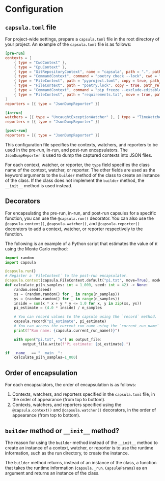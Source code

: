 # Configuration

## `capsula.toml` file

For project-wide settings, prepare a `capsula.toml` file in the root directory of your project. An example of the `capsula.toml` file is as follows:

```toml
[pre-run]
contexts = [
    { type = "CwdContext" },
    { type = "CpuContext" },
    { type = "GitRepositoryContext", name = "capsula", path = ".", path_relative_to_project_root = true },
    { type = "CommandContext", command = "poetry check --lock", cwd = ".", cwd_relative_to_project_root = true },
    { type = "FileContext", path = "pyproject.toml", copy = true, path_relative_to_project_root = true },
    { type = "FileContext", path = "poetry.lock", copy = true, path_relative_to_project_root = true },
    { type = "CommandContext", command = "pip freeze --exclude-editable > requirements.txt", cwd = ".", cwd_relative_to_project_root = true },
    { type = "FileContext", path = "requirements.txt", move = true, path_relative_to_project_root = true },
]
reporters = [{ type = "JsonDumpReporter" }]

[in-run]
watchers = [{ type = "UncaughtExceptionWatcher" }, { type = "TimeWatcher" }]
reporters = [{ type = "JsonDumpReporter" }]

[post-run]
reporters = [{ type = "JsonDumpReporter" }]
```

This configuration file specifies the contexts, watchers, and reporters to be used in the pre-run, in-run, and post-run encapsulators. The `JsonDumpReporter` is used to dump the captured contexts into JSON files.

For each context, watcher, or reporter, the `type` field specifies the class name of the context, watcher, or reporter. The other fields are used as the keyword arguments to the `builder` method of the class to create an instance of the class. If the class does not implement the `builder` method, the `__init__` method is used instead.

## Decorators

For encapsulating the pre-run, in-run, and post-run capsules for a specific function, you can use the `@capsula.run()` decorator. You can also use the `@capsula.context()`, `@capsula.watcher()`, and `@capsula.reporter()` decorators to add a context, watcher, or reporter respectively to the function.

The following is an example of a Python script that estimates the value of π using the Monte Carlo method:

```python
import random
import capsula

@capsula.run()
# Register a `FileContext` to the post-run encapsulator.
@capsula.context(capsula.FileContext.default("pi.txt", move=True), mode="post")
def calculate_pi(n_samples: int = 1_000, seed: int = 42) -> None:
    random.seed(seed)
    xs = (random.random() for _ in range(n_samples))
    ys = (random.random() for _ in range(n_samples))
    inside = sum(x * x + y * y <= 1.0 for x, y in zip(xs, ys))
    pi_estimate = (4.0 * inside) / n_samples

    # You can record values to the capsule using the `record` method.
    capsula.record("pi_estimate", pi_estimate)
    # You can access the current run name using the `current_run_name` function.
    print(f"Run name: {capsula.current_run_name()}")

    with open("pi.txt", "w") as output_file:
        output_file.write(f"Pi estimate: {pi_estimate}.")

if __name__ == "__main__":
    calculate_pi(n_samples=1_000)
```

## Order of encapsulation

For each encapsulators, the order of encapsulation is as follows:

1. Contexts, watchers, and reporters specified in the `capsula.toml` file, in the order of appearance (from top to bottom).
2. Contexts, watchers, and reporters specified using the `@capsula.context()` and `@capsula.watcher()` decorators, in the order of appearance (from top to bottom).

## `builder` method or `__init__` method?

The reason for using the `builder` method instead of the `__init__` method to create an instance of a context, watcher, or reporter is to use the runtime information, such as the run directory, to create the instance.

The `builder` method returns, instead of an instance of the class, a function that takes the runtime information (`capsula._run.CapsuleParams`) as an argument and returns an instance of the class.
